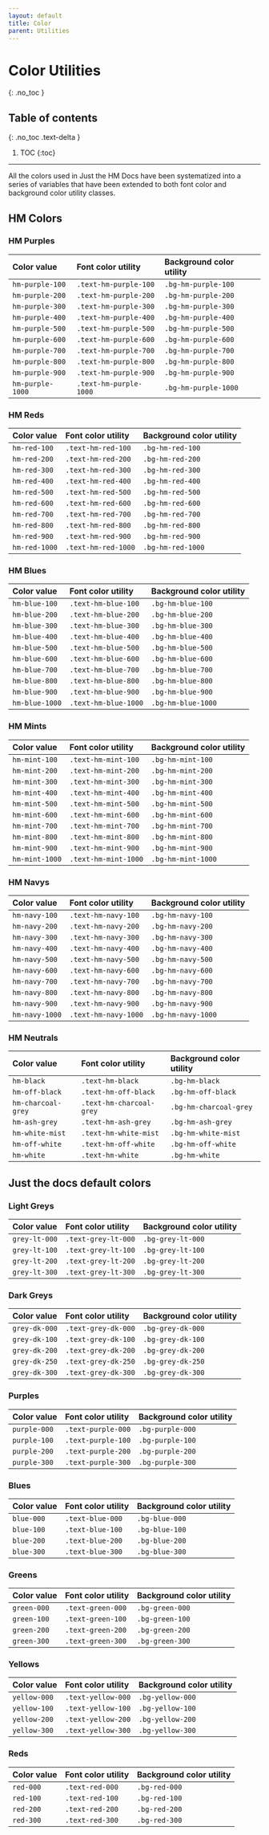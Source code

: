 ```yaml
---
layout: default
title: Color
parent: Utilities
---
```


# Color Utilities
{: .no_toc }

## Table of contents
{: .no_toc .text-delta }

1. TOC
{:toc}

---

All the colors used in Just the HM Docs have been systematized into a series of variables that have been extended to both font color and background color utility classes.

## HM Colors

### HM Purples

| Color value    | Font color utility   | Background color utility |
|:---------------|:---------------------|:-------------------------|
| <span class="d-inline-block p-2 mr-1 v-align-middle bg-hm-purple-100"></span> `hm-purple-100` | `.text-hm-purple-100` | `.bg-hm-purple-100` |
| <span class="d-inline-block p-2 mr-1 v-align-middle bg-hm-purple-200"></span> `hm-purple-200` | `.text-hm-purple-200` | `.bg-hm-purple-200` |
| <span class="d-inline-block p-2 mr-1 v-align-middle bg-hm-purple-300"></span> `hm-purple-300` | `.text-hm-purple-300` | `.bg-hm-purple-300` |
| <span class="d-inline-block p-2 mr-1 v-align-middle bg-hm-purple-400"></span> `hm-purple-400` | `.text-hm-purple-400` | `.bg-hm-purple-400` |
| <span class="d-inline-block p-2 mr-1 v-align-middle bg-hm-purple-500"></span> `hm-purple-500` | `.text-hm-purple-500` | `.bg-hm-purple-500` |
| <span class="d-inline-block p-2 mr-1 v-align-middle bg-hm-purple-600"></span> `hm-purple-600` | `.text-hm-purple-600` | `.bg-hm-purple-600` |
| <span class="d-inline-block p-2 mr-1 v-align-middle bg-hm-purple-700"></span> `hm-purple-700` | `.text-hm-purple-700` | `.bg-hm-purple-700` |
| <span class="d-inline-block p-2 mr-1 v-align-middle bg-hm-purple-800"></span> `hm-purple-800` | `.text-hm-purple-800` | `.bg-hm-purple-800` |
| <span class="d-inline-block p-2 mr-1 v-align-middle bg-hm-purple-900"></span> `hm-purple-900` | `.text-hm-purple-900` | `.bg-hm-purple-900` |
| <span class="d-inline-block p-2 mr-1 v-align-middle bg-hm-purple-1000"></span> `hm-purple-1000` | `.text-hm-purple-1000` | `.bg-hm-purple-1000` |

### HM Reds

| Color value    | Font color utility   | Background color utility |
|:---------------|:---------------------|:-------------------------|
| <span class="d-inline-block p-2 mr-1 v-align-middle bg-hm-red-100"></span> `hm-red-100` | `.text-hm-red-100` | `.bg-hm-red-100` |
| <span class="d-inline-block p-2 mr-1 v-align-middle bg-hm-red-200"></span> `hm-red-200` | `.text-hm-red-200` | `.bg-hm-red-200` |
| <span class="d-inline-block p-2 mr-1 v-align-middle bg-hm-red-300"></span> `hm-red-300` | `.text-hm-red-300` | `.bg-hm-red-300` |
| <span class="d-inline-block p-2 mr-1 v-align-middle bg-hm-red-400"></span> `hm-red-400` | `.text-hm-red-400` | `.bg-hm-red-400` |
| <span class="d-inline-block p-2 mr-1 v-align-middle bg-hm-red-500"></span> `hm-red-500` | `.text-hm-red-500` | `.bg-hm-red-500` |
| <span class="d-inline-block p-2 mr-1 v-align-middle bg-hm-red-600"></span> `hm-red-600` | `.text-hm-red-600` | `.bg-hm-red-600` |
| <span class="d-inline-block p-2 mr-1 v-align-middle bg-hm-red-700"></span> `hm-red-700` | `.text-hm-red-700` | `.bg-hm-red-700` |
| <span class="d-inline-block p-2 mr-1 v-align-middle bg-hm-red-800"></span> `hm-red-800` | `.text-hm-red-800` | `.bg-hm-red-800` |
| <span class="d-inline-block p-2 mr-1 v-align-middle bg-hm-red-900"></span> `hm-red-900` | `.text-hm-red-900` | `.bg-hm-red-900` |
| <span class="d-inline-block p-2 mr-1 v-align-middle bg-hm-red-1000"></span> `hm-red-1000` | `.text-hm-red-1000` | `.bg-hm-red-1000` |

### HM Blues

| Color value    | Font color utility   | Background color utility |
|:---------------|:---------------------|:-------------------------|
| <span class="d-inline-block p-2 mr-1 v-align-middle bg-hm-blue-100"></span> `hm-blue-100` | `.text-hm-blue-100` | `.bg-hm-blue-100` |
| <span class="d-inline-block p-2 mr-1 v-align-middle bg-hm-blue-200"></span> `hm-blue-200` | `.text-hm-blue-200` | `.bg-hm-blue-200` |
| <span class="d-inline-block p-2 mr-1 v-align-middle bg-hm-blue-300"></span> `hm-blue-300` | `.text-hm-blue-300` | `.bg-hm-blue-300` |
| <span class="d-inline-block p-2 mr-1 v-align-middle bg-hm-blue-400"></span> `hm-blue-400` | `.text-hm-blue-400` | `.bg-hm-blue-400` |
| <span class="d-inline-block p-2 mr-1 v-align-middle bg-hm-blue-500"></span> `hm-blue-500` | `.text-hm-blue-500` | `.bg-hm-blue-500` |
| <span class="d-inline-block p-2 mr-1 v-align-middle bg-hm-blue-600"></span> `hm-blue-600` | `.text-hm-blue-600` | `.bg-hm-blue-600` |
| <span class="d-inline-block p-2 mr-1 v-align-middle bg-hm-blue-700"></span> `hm-blue-700` | `.text-hm-blue-700` | `.bg-hm-blue-700` |
| <span class="d-inline-block p-2 mr-1 v-align-middle bg-hm-blue-800"></span> `hm-blue-800` | `.text-hm-blue-800` | `.bg-hm-blue-800` |
| <span class="d-inline-block p-2 mr-1 v-align-middle bg-hm-blue-900"></span> `hm-blue-900` | `.text-hm-blue-900` | `.bg-hm-blue-900` |
| <span class="d-inline-block p-2 mr-1 v-align-middle bg-hm-blue-1000"></span> `hm-blue-1000` | `.text-hm-blue-1000` | `.bg-hm-blue-1000` |

### HM Mints

| Color value    | Font color utility   | Background color utility |
|:---------------|:---------------------|:-------------------------|
| <span class="d-inline-block p-2 mr-1 v-align-middle bg-hm-mint-100"></span> `hm-mint-100` | `.text-hm-mint-100` | `.bg-hm-mint-100` |
| <span class="d-inline-block p-2 mr-1 v-align-middle bg-hm-mint-200"></span> `hm-mint-200` | `.text-hm-mint-200` | `.bg-hm-mint-200` |
| <span class="d-inline-block p-2 mr-1 v-align-middle bg-hm-mint-300"></span> `hm-mint-300` | `.text-hm-mint-300` | `.bg-hm-mint-300` |
| <span class="d-inline-block p-2 mr-1 v-align-middle bg-hm-mint-400"></span> `hm-mint-400` | `.text-hm-mint-400` | `.bg-hm-mint-400` |
| <span class="d-inline-block p-2 mr-1 v-align-middle bg-hm-mint-500"></span> `hm-mint-500` | `.text-hm-mint-500` | `.bg-hm-mint-500` |
| <span class="d-inline-block p-2 mr-1 v-align-middle bg-hm-mint-600"></span> `hm-mint-600` | `.text-hm-mint-600` | `.bg-hm-mint-600` |
| <span class="d-inline-block p-2 mr-1 v-align-middle bg-hm-mint-700"></span> `hm-mint-700` | `.text-hm-mint-700` | `.bg-hm-mint-700` |
| <span class="d-inline-block p-2 mr-1 v-align-middle bg-hm-mint-800"></span> `hm-mint-800` | `.text-hm-mint-800` | `.bg-hm-mint-800` |
| <span class="d-inline-block p-2 mr-1 v-align-middle bg-hm-mint-900"></span> `hm-mint-900` | `.text-hm-mint-900` | `.bg-hm-mint-900` |
| <span class="d-inline-block p-2 mr-1 v-align-middle bg-hm-mint-1000"></span> `hm-mint-1000` | `.text-hm-mint-1000` | `.bg-hm-mint-1000` |

### HM Navys

| Color value    | Font color utility   | Background color utility |
|:---------------|:---------------------|:-------------------------|
| <span class="d-inline-block p-2 mr-1 v-align-middle bg-hm-navy-100"></span> `hm-navy-100` | `.text-hm-navy-100` | `.bg-hm-navy-100` |
| <span class="d-inline-block p-2 mr-1 v-align-middle bg-hm-navy-200"></span> `hm-navy-200` | `.text-hm-navy-200` | `.bg-hm-navy-200` |
| <span class="d-inline-block p-2 mr-1 v-align-middle bg-hm-navy-300"></span> `hm-navy-300` | `.text-hm-navy-300` | `.bg-hm-navy-300` |
| <span class="d-inline-block p-2 mr-1 v-align-middle bg-hm-navy-400"></span> `hm-navy-400` | `.text-hm-navy-400` | `.bg-hm-navy-400` |
| <span class="d-inline-block p-2 mr-1 v-align-middle bg-hm-navy-500"></span> `hm-navy-500` | `.text-hm-navy-500` | `.bg-hm-navy-500` |
| <span class="d-inline-block p-2 mr-1 v-align-middle bg-hm-navy-600"></span> `hm-navy-600` | `.text-hm-navy-600` | `.bg-hm-navy-600` |
| <span class="d-inline-block p-2 mr-1 v-align-middle bg-hm-navy-700"></span> `hm-navy-700` | `.text-hm-navy-700` | `.bg-hm-navy-700` |
| <span class="d-inline-block p-2 mr-1 v-align-middle bg-hm-navy-800"></span> `hm-navy-800` | `.text-hm-navy-800` | `.bg-hm-navy-800` |
| <span class="d-inline-block p-2 mr-1 v-align-middle bg-hm-navy-900"></span> `hm-navy-900` | `.text-hm-navy-900` | `.bg-hm-navy-900` |
| <span class="d-inline-block p-2 mr-1 v-align-middle bg-hm-navy-1000"></span> `hm-navy-1000` | `.text-hm-navy-1000` | `.bg-hm-navy-1000` |

### HM Neutrals

| Color value    | Font color utility   | Background color utility |
|:---------------|:---------------------|:-------------------------|
| <span class="d-inline-block p-2 mr-1 v-align-middle bg-hm-black"></span> `hm-black` | `.text-hm-black` | `.bg-hm-black` |
| <span class="d-inline-block p-2 mr-1 v-align-middle bg-hm-off-black"></span> `hm-off-black` | `.text-hm-off-black` | `.bg-hm-off-black` |
| <span class="d-inline-block p-2 mr-1 v-align-middle bg-hm-charcoal-grey"></span> `hm-charcoal-grey` | `.text-hm-charcoal-grey` | `.bg-hm-charcoal-grey` |
| <span class="d-inline-block p-2 mr-1 v-align-middle bg-hm-ash-grey"></span> `hm-ash-grey` | `.text-hm-ash-grey` | `.bg-hm-ash-grey` |
| <span class="d-inline-block p-2 mr-1 v-align-middle bg-hm-white-mist"></span> `hm-white-mist` | `.text-hm-white-mist` | `.bg-hm-white-mist` |
| <span class="d-inline-block p-2 mr-1 v-align-middle bg-hm-off-white"></span> `hm-off-white` | `.text-hm-off-white` | `.bg-hm-off-white` |
| <span class="d-inline-block p-2 mr-1 v-align-middle bg-hm-white"></span> `hm-white` | `.text-hm-white` | `.bg-hm-white` |

## Just the docs default colors

### Light Greys

| Color value    | Font color utility   | Background color utility |
|:---------------|:---------------------|:-------------------------|
| <span class="d-inline-block p-2 mr-1 v-align-middle bg-grey-lt-000"></span> `grey-lt-000` | `.text-grey-lt-000` | `.bg-grey-lt-000` |
| <span class="d-inline-block p-2 mr-1 v-align-middle bg-grey-lt-100"></span> `grey-lt-100` | `.text-grey-lt-100` | `.bg-grey-lt-100` |
| <span class="d-inline-block p-2 mr-1 v-align-middle bg-grey-lt-200"></span> `grey-lt-200` | `.text-grey-lt-200` | `.bg-grey-lt-200` |
| <span class="d-inline-block p-2 mr-1 v-align-middle bg-grey-lt-300"></span> `grey-lt-300` | `.text-grey-lt-300` | `.bg-grey-lt-300` |

### Dark Greys

| Color value    | Font color utility   | Background color utility |
|:---------------|:---------------------|:-------------------------|
| <span class="d-inline-block p-2 mr-1 v-align-middle bg-grey-dk-000"></span> `grey-dk-000` | `.text-grey-dk-000` | `.bg-grey-dk-000` |
| <span class="d-inline-block p-2 mr-1 v-align-middle bg-grey-dk-100"></span> `grey-dk-100` | `.text-grey-dk-100` | `.bg-grey-dk-100` |
| <span class="d-inline-block p-2 mr-1 v-align-middle bg-grey-dk-200"></span> `grey-dk-200` | `.text-grey-dk-200` | `.bg-grey-dk-200` |
| <span class="d-inline-block p-2 mr-1 v-align-middle bg-grey-dk-250"></span> `grey-dk-250` | `.text-grey-dk-250` | `.bg-grey-dk-250` |
| <span class="d-inline-block p-2 mr-1 v-align-middle bg-grey-dk-300"></span> `grey-dk-300` | `.text-grey-dk-300` | `.bg-grey-dk-300` |

### Purples

| Color value    | Font color utility   | Background color utility |
|:---------------|:---------------------|:-------------------------|
| <span class="d-inline-block p-2 mr-1 v-align-middle bg-purple-000"></span> `purple-000` | `.text-purple-000` | `.bg-purple-000` |
| <span class="d-inline-block p-2 mr-1 v-align-middle bg-purple-100"></span> `purple-100` | `.text-purple-100` | `.bg-purple-100` |
| <span class="d-inline-block p-2 mr-1 v-align-middle bg-purple-200"></span> `purple-200` | `.text-purple-200` | `.bg-purple-200` |
| <span class="d-inline-block p-2 mr-1 v-align-middle bg-purple-300"></span> `purple-300` | `.text-purple-300` | `.bg-purple-300` |

### Blues

| Color value    | Font color utility   | Background color utility |
|:---------------|:---------------------|:-------------------------|
| <span class="d-inline-block p-2 mr-1 v-align-middle bg-blue-000"></span> `blue-000` | `.text-blue-000` | `.bg-blue-000` |
| <span class="d-inline-block p-2 mr-1 v-align-middle bg-blue-100"></span> `blue-100` | `.text-blue-100` | `.bg-blue-100` |
| <span class="d-inline-block p-2 mr-1 v-align-middle bg-blue-200"></span> `blue-200` | `.text-blue-200` | `.bg-blue-200` |
| <span class="d-inline-block p-2 mr-1 v-align-middle bg-blue-300"></span> `blue-300` | `.text-blue-300` | `.bg-blue-300` |

### Greens

| Color value    | Font color utility   | Background color utility |
|:---------------|:---------------------|:-------------------------|
| <span class="d-inline-block p-2 mr-1 v-align-middle bg-green-000"></span> `green-000` | `.text-green-000` | `.bg-green-000` |
| <span class="d-inline-block p-2 mr-1 v-align-middle bg-green-100"></span> `green-100` | `.text-green-100` | `.bg-green-100` |
| <span class="d-inline-block p-2 mr-1 v-align-middle bg-green-200"></span> `green-200` | `.text-green-200` | `.bg-green-200` |
| <span class="d-inline-block p-2 mr-1 v-align-middle bg-green-300"></span> `green-300` | `.text-green-300` | `.bg-green-300` |

### Yellows

| Color value    | Font color utility   | Background color utility |
|:---------------|:---------------------|:-------------------------|
| <span class="d-inline-block p-2 mr-1 v-align-middle bg-yellow-000"></span> `yellow-000` | `.text-yellow-000` | `.bg-yellow-000` |
| <span class="d-inline-block p-2 mr-1 v-align-middle bg-yellow-100"></span> `yellow-100` | `.text-yellow-100` | `.bg-yellow-100` |
| <span class="d-inline-block p-2 mr-1 v-align-middle bg-yellow-200"></span> `yellow-200` | `.text-yellow-200` | `.bg-yellow-200` |
| <span class="d-inline-block p-2 mr-1 v-align-middle bg-yellow-300"></span> `yellow-300` | `.text-yellow-300` | `.bg-yellow-300` |

### Reds

| Color value    | Font color utility   | Background color utility |
|:---------------|:---------------------|:-------------------------|
| <span class="d-inline-block p-2 mr-1 v-align-middle bg-red-000"></span> `red-000` | `.text-red-000` | `.bg-red-000` |
| <span class="d-inline-block p-2 mr-1 v-align-middle bg-red-100"></span> `red-100` | `.text-red-100` | `.bg-red-100` |
| <span class="d-inline-block p-2 mr-1 v-align-middle bg-red-200"></span> `red-200` | `.text-red-200` | `.bg-red-200` |
| <span class="d-inline-block p-2 mr-1 v-align-middle bg-red-300"></span> `red-300` | `.text-red-300` | `.bg-red-300` |
